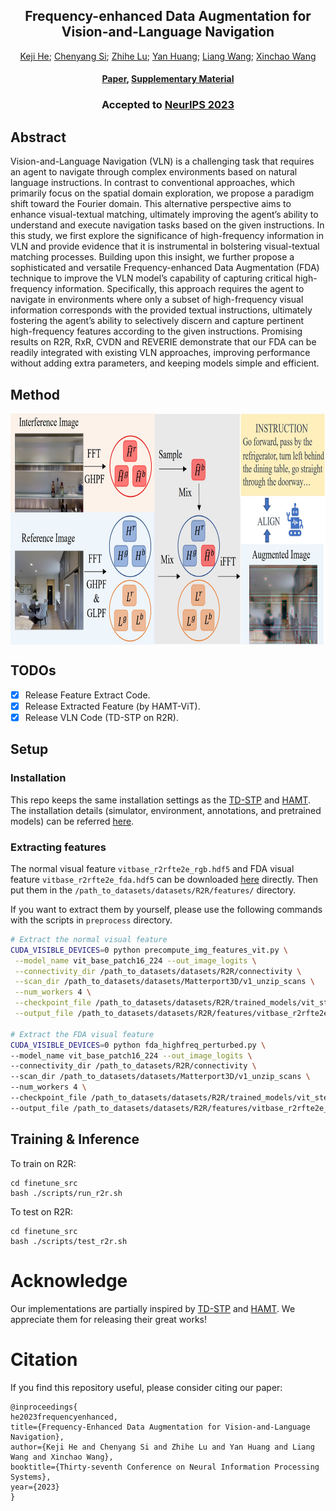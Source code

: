 <div align="center">

<h2>Frequency-enhanced Data Augmentation for Vision-and-Language Navigation</h2>

<div>
    <a href='https://scholar.google.com/citations?user=RHPI-NQAAAAJ&hl=zh-CN' target='_blank'>Keji He</a>;
    <a href='https://scholar.google.com/citations?hl=en&user=XdahAuoAAAAJ&view_op=list_works' target='_blank'>Chenyang Si</a>;
    <a href='https://zhihelu.github.io/'>Zhihe Lu</a>;
    <a href='https://yanrockhuang.github.io/' target='_blank'>Yan Huang</a>;
    <a href='http://scholar.google.com/citations?user=8kzzUboAAAAJ&hl=zh-CN' target='_blank'>Liang Wang</a>;
    <a href='https://sites.google.com/site/sitexinchaowang/?pli=1' target='_blank'>Xinchao Wang</a>
</div>


<h4 align="center">
  <a href="https://openreview.net/pdf?id=eKFrXWb0sT" target='_blank'>Paper</a>,
  <a href="https://openreview.net/attachment?id=eKFrXWb0sT&name=supplementary_material" target='_blank'>Supplementary Material</a>
</h4>

<h3><strong>Accepted to <a href='https://neurips.cc/' target='_blank'>NeurIPS 2023</a></strong></h3>


</div>

## Abstract

Vision-and-Language Navigation (VLN) is a challenging task that requires an agent to navigate through complex environments based on natural language instructions. In contrast to conventional approaches, which primarily focus on the spatial domain exploration, we propose a paradigm shift toward the Fourier domain. This alternative perspective aims to enhance visual-textual matching, ultimately improving the agent’s ability to understand and execute navigation tasks based on the given instructions. In this study, we first explore the significance of high-frequency information in VLN and provide evidence that it is instrumental in bolstering visual-textual matching processes. Building upon this insight, we further propose a sophisticated and versatile Frequency-enhanced Data Augmentation (FDA) technique to improve the VLN model’s capability of capturing critical high-frequency information. Specifically, this approach requires the agent to navigate in environments where only a subset of high-frequency visual information corresponds with the provided textual instructions, ultimately fostering the agent’s ability to selectively discern and capture pertinent high-frequency features according to the given instructions. Promising results on R2R, RxR, CVDN and REVERIE demonstrate that our FDA can be readily integrated with existing VLN approaches, improving performance without adding extra parameters, and keeping models simple and efficient.

## Method

<div  align="center">    
<img src="./method.jpg" width = "800" height = "370" alt="method" align=center />
</div>


## TODOs
* [X] Release Feature Extract Code.
* [X] Release Extracted Feature (by HAMT-ViT).
* [X] Release VLN Code (TD-STP on R2R).

## Setup

### Installation

This repo keeps the same installation settings as the [TD-STP](https://github.com/YushengZhao/TD-STP/tree/main) and [HAMT](https://github.com/cshizhe/VLN-HAMT?tab=readme-ov-file#extracting-features-optional). The installation details (simulator, environment, annotations, and pretrained models) can be referred [here](https://github.com/cshizhe/VLN-HAMT?tab=readme-ov-file#extracting-features-optional).

### Extracting features
The normal visual feature `vitbase_r2rfte2e_rgb.hdf5` and FDA visual feature `vitbase_r2rfte2e_fda.hdf5` can be downloaded [here](https://drive.google.com/drive/folders/1tRGJNJ53s9QoxSCqcl_7Ch3rtebf7RIQ?usp=sharing) directly. Then put them in the `/path_to_datasets/datasets/R2R/features/` directory.

If you want to extract them by yourself, please use the following commands with the scripts in `preprocess` directory.


   ```bash
   # Extract the normal visual feature
   CUDA_VISIBLE_DEVICES=0 python precompute_img_features_vit.py \
    --model_name vit_base_patch16_224 --out_image_logits \
    --connectivity_dir /path_to_datasets/datasets/R2R/connectivity \
    --scan_dir /path_to_datasets/datasets/Matterport3D/v1_unzip_scans \
    --num_workers 4 \
    --checkpoint_file /path_to_datasets/datasets/R2R/trained_models/vit_step_22000.pt \
    --output_file /path_to_datasets/datasets/R2R/features/vitbase_r2rfte2e_rgb.hdf5

   # Extract the FDA visual feature
   CUDA_VISIBLE_DEVICES=0 python fda_highfreq_perturbed.py \
   --model_name vit_base_patch16_224 --out_image_logits \
   --connectivity_dir /path_to_datasets/R2R/connectivity \
   --scan_dir /path_to_datasets/datasets/Matterport3D/v1_unzip_scans \
   --num_workers 4 \
   --checkpoint_file /path_to_datasets/datasets/R2R/trained_models/vit_step_22000.pt \
   --output_file /path_to_datasets/datasets/R2R/features/vitbase_r2rfte2e_fda.hdf5
   ```

## Training & Inference

To train on R2R: 
```
cd finetune_src
bash ./scripts/run_r2r.sh
```

To test on R2R:
```
cd finetune_src
bash ./scripts/test_r2r.sh
```



# Acknowledge

Our implementations are partially inspired by [TD-STP](https://github.com/YushengZhao/TD-STP/tree/main) and [HAMT](https://github.com/cshizhe/VLN-HAMT?tab=readme-ov-file#extracting-features-optional). We appreciate them for releasing their great works!

# Citation

If you find this repository useful, please consider citing our paper:

```
@inproceedings{
he2023frequencyenhanced,
title={Frequency-Enhanced Data Augmentation for Vision-and-Language Navigation},
author={Keji He and Chenyang Si and Zhihe Lu and Yan Huang and Liang Wang and Xinchao Wang},
booktitle={Thirty-seventh Conference on Neural Information Processing Systems},
year={2023}
}
```

